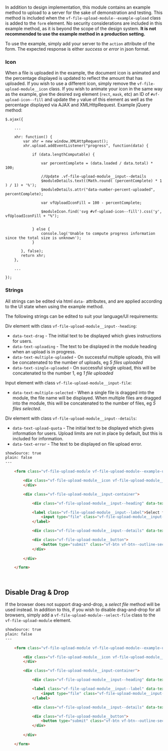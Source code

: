 In addition to design implementation, this module contains an example method to upload to a server for the sake of demonstration and testing. This method is included when the `vf-file-upload-module--example-upload` class is added to the `form` element. No security considerations are included in this example method, as it is beyond the scope of the design system. **It is not recommended to use the example method in a production setting.**

To use the example, simply add your server to the `action` attribute of the form. The expected response is either *success* or *error* in json format.

### Icon

When a file is uploaded in the example, the document icon is animated and the percentage displayed is updated to reflect the amount that has uploaded. If you wish to use a different icon, simply remove the `vf-file-upload-module__icon` class. If you wish to animate your icon in the same way as the example, give the desired svg element (`rect`, `mask`, etc) an ID of `#vf-upload-icon--fill` and update the `y` value of this element as well as the percentage displayed via AJAX and XMLHttpRequest. Example jQuery method:


	$.ajax({
		
		...

		xhr: function() {
	        var xhr = new window.XMLHttpRequest();
	        xhr.upload.addEventListener("progress", function(data) {

				if (data.lengthComputable) {

					var percentComplete = (data.loaded / data.total) * 100;

					//Update .vf-file-upload-module__input--details
					$moduleDetails.text((Math.round( (percentComplete) * 1 ) / 1) + '%');
					$moduleDetails.attr("data-number-percent-uploaded", percentComplete); 

					var vfUploadIconFill = 100 - percentComplete;

					$moduleIcon.find('svg #vf-upload-icon--fill').css('y', vfUploadIconFill + "%");


				} else {
					console.log('Unable to compute progress information since the total size is unknown');
				}

	       }, false);
	       return xhr;
	    },

	    ...

	});




### Strings

All strings can be edited via html `data-` attributes, and are applied according to the UI state when using the example method.

The following strings can be edited to suit your language/UI requirements:

Div element with class `vf-file-upload-module__input--heading`:

* `data-text-drag` - The initial text to be displayed which gives instructions for users.
* `data-text-uploading` - The text to be displayed in the module heading when an upload is in progress.
* `data-text-multiple-uploaded` - On successful multiple uploads, this will be concatenated to the number of uploads, eg _5 files uploaded_
* `data-text-single-uploaded` - On successful single upload, this will be concatenated to the number 1, eg _1 file uploaded_

Input element with class `vf-file-upload-module__input-file`:

* `data-text-multiple-selected` - When a single file is dragged into the module, the file name will be displayed. When multiple files are dragged into the module, this will be concatenated to the number of files, eg _5 files selected_.

Div element with class `vf-file-upload-module__input--details`:

* `data-text-upload-quota` - The initial text to be displayed which gives information for users. Upload limits are not in place by default, but this is included for information.
* `data-text-error` - The text to be displayed on file upload error.


```html
showSource: true
plain: false
---

	<form class="vf-file-upload-module vf-file-upload-module--example-upload" method="post" action="http://localhost:8888/upload/upload.php" enctype="multipart/form-data">

		<div class="vf-file-upload-module__icon vf-file-upload-module__icon--doc">
		</div>

		<div class="vf-file-upload-module__input-container">

			<div class="vf-file-upload-module__input--heading" data-text-drag="Drag & drop your file(s) here" data-text-uploading="Uploading&hellip;"  data-text-multiple-uploaded="files uploaded" data-text-single-uploaded="uploaded"></div>

			<label class="vf-file-upload-module__input--label">Select file(s)
				<input type="file" class="vf-file-upload-module__input-file" name="files[]" data-text-number-of-files="0" data-text-multiple-selected="files selected" multiple />
			</label>

			<div class="vf-file-upload-module__input--details" data-text-upload-quota="Up to 20MB" data-number-percent-uploaded="0" data-text-error="Error"></div>

			<div class="vf-file-upload-module__button">
				<button type="submit" class="vf-btn vf-btn--outline-secondary">Submit</button>
			</div>
			
		</div>

	</form>

  
```

## Disable Drag & Drop

If the browser does not support drag-and-drop, a *select file* method will be used instead. In addition to this, if you wish to disable drag-and-drop for all browsers, simply add a `vf-file-upload-module--select-file` class to the `vf-file-upload-module` element.

```html
showSource: true
plain: false
---

	<form class="vf-file-upload-module vf-file-upload-module--example-upload vf-file-upload-module--select-file" method="post" action="" enctype="multipart/form-data">

		<div class="vf-file-upload-module__icon vf-file-upload-module__icon--doc">
		</div>

		<div class="vf-file-upload-module__input-container">

			<div class="vf-file-upload-module__input--heading" data-text-uploading="Uploading&hellip;" data-text-drag="Drag & drop your file(s) here" data-text-no-drag="Choose files to be uploaded" data-text-multiple-uploaded="files uploaded" data-text-single-uploaded="uploaded"></div>

			<label class="vf-file-upload-module__input--label" data-text-no-drag-select="Select file(s)">Select file(s)
				<input type="file" class="vf-file-upload-module__input-file" name="files[]" data-text-number-of-files="0" data-text-multiple-selected="files selected" multiple />
			</label>

			<div class="vf-file-upload-module__input--details" data-text-upload-quota="Up to 20MB" data-number-percent-uploaded="0" data-text-error="Error"></div>

			<div class="vf-file-upload-module__button">
				<button type="submit" class="vf-btn vf-btn--outline-secondary">Submit</button>
			</div>
			
		</div>

	</form>

  
```